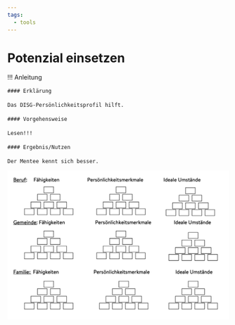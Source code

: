 ```yaml
---
tags:
  - tools
---
```


# Potenzial einsetzen

!!! Anleitung

    #### Erklärung

    Das DISG-Persönlichkeitsprofil hilft. 

    #### Vorgehensweise

    Lesen!!!

    #### Ergebnis/Nutzen

    Der Mentee kennt sich besser.

![](../assets/potential-einsetzen.png)
